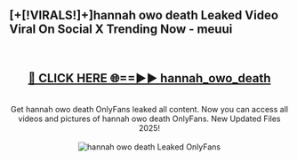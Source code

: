 <h2>[+[!VIRALS!]+]hannah owo death Leaked Video Viral On Social X Trending Now - meuui</h2>
<br>
<div align="center">
<h2><a href="https://libra.edu.pl?hannah_owo_death" rel="nofollow">🔴 CLICK HERE 🌐==►► hannah_owo_death</a></h2>
<br>
Get hannah owo death OnlyFans leaked all content. Now you can access all videos and pictures of hannah owo death OnlyFans. New Updated Files 2025!
<br>
<br>
<a href="https://libra.edu.pl?hannah_owo_death" rel="nofollow" data-target="animated-image.originalLink"><img src="https://i.ibb.co.com/WyWwxjT/player-gif2.gif" alt="hannah owo death Leaked OnlyFans" style="max-width: 100%; display: inline-block;" data-target="animated-image.originalImage"></a>
</div>
<br>